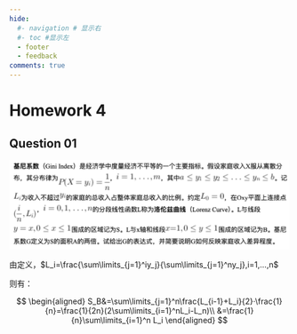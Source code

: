 ```yaml
---
hide:
  #- navigation # 显示右
  #- toc #显示左
  - footer
  - feedback
comments: true
--- 
```


# Homework 4

## Question 01

![](../../../assets/Pasted%20image%2020241122173905.png)

由定义，$L_i=\frac{\sum\limits_{j=1}^iy_j}{\sum\limits_{j=1}^ny_j},i=1,...,n$

则有：

$$
\begin{aligned}
S_B&=\sum\limits_{j=1}^n\frac{L_{i-1}+L_i}{2}·\frac{1}{n}=\frac{1}{2n}(2\sum\limits_{i=1}^nL_i-L_n)\\
&=\frac{1}{n}\sum\limits_{i=1}^n L_i
\end{aligned}
$$
